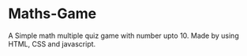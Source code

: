 # Maths-Game
A Simple math multiple quiz game with number upto 10. Made by using HTML, CSS and javascript. 
